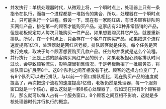 - 并发执行：单核处理器时代，从微观上将，一个瞬时点上，处理器上只有一条指令在执行，而每一个进程都是一堆指令的集合，所以，处理器在一个瞬时点上，只可能执行一个进程。假设一下，现在有一家网红店，有很多顾客排队购买网红产品，排在第一的顾客才能购买产品。这家店有20种非常畅销的产品，但是老板规定每人每次只能购买一件产品，如果想要购买其它产品，就要重新排队。所以，在一个时点上，只会存在一个客户在购买产品，如果把这个流程速度提高1亿倍，处理器就是网红店老板，排队顾客就是任务。每个任务是否执行完成，取决于每个顾客想要购买几款产品。任务的并发就是这么个流程。
- 并行执行：还是上述的顾客购买网红产品的例子，如果老板担心顾客排队时间过长，会导致顾客流失，影响店里销售情况，于是老板新招了一批服务员，将排队窗口扩展至8个。这8个队列之间互相没有干扰。顾客的选择方位变广了，有8个队列可以进行排队，与以前一个窗口排队相比，现在购买产品的速度就提高了，再次把这个流程的速度提高1亿倍，老板仍然是处理器，每一个服务窗口就是一个核心，那么这就是一颗8核心处理器了，假如现在只有8个顾客排队，那么就可以每人占有一个服务窗口，8个顾客之间互相不影响，这就是多核处理器时代并行执行的概念。